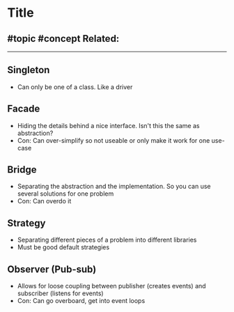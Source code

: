 # Title
#topic
#concept
**Related:**
-  

---

## Singleton
- Can only be one of a class. Like a driver

## Facade
- Hiding the details behind a nice interface. Isn't this the same as abstraction?
- Con: Can over-simplify so not useable or only make it work for one use-case


## Bridge
- Separating the abstraction and the implementation. So you can use several solutions for one problem
- Con: Can overdo it

## Strategy
- Separating different pieces of a problem into different libraries
- Must be good default strategies

## Observer (Pub-sub)
- Allows for loose coupling between publisher (creates events) and subscriber (listens for events)
- Con: Can go overboard, get into event loops

